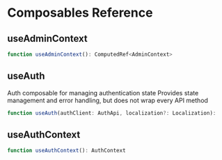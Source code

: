 # Composables Reference

## useAdminContext

```typescript
function useAdminContext(): ComputedRef<AdminContext>
```

## useAuth

Auth composable for managing authentication state Provides state management and error handling, but does not wrap every API method

```typescript
function useAuth(authClient: AuthApi, localization?: Localization): 
```

## useAuthContext

```typescript
function useAuthContext(): AuthContext
```
